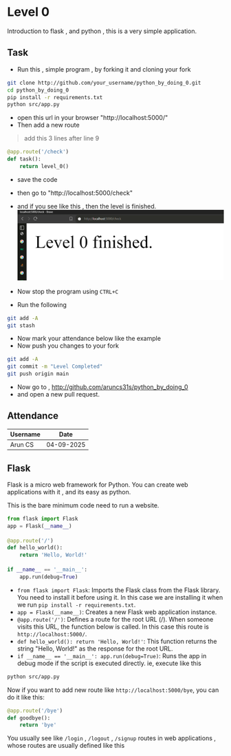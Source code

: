 # Level 0
Introduction to flask , and python , this is a very simple application.

## Task
- Run this , simple program , by forking it and cloning your fork
```bash
git clone http://github.com/your_username/python_by_doing_0.git
cd python_by_doing_0
pip install -r requirements.txt
python src/app.py
```
- open this url in your browser "http://localhost:5000/"
- Then add a new route
> add this 3 lines after line 9
```python
@app.route('/check')
def task():
	return level_0()
```
- save the code
- then go to "http://localhost:5000/check"
- and if you see like this , then the level is finished.
![alt text](imgs/image.png)

- Now stop the program using `CTRL+C` 
- Run the following
```bash
git add -A
git stash
```
- Now mark your attendance below like the example
- Now push you changes to your fork 
```bash
git add -A
git commit -m "Level Completed"
git push origin main
```
- Now go to , http://github.com/aruncs31s/python_by_doing_0
- and open a new pull request.

## Attendance 

| Username | Date |
|------|----|
| Arun CS | 04-09-2025| 


## Flask
Flask is a micro web framework for Python. You can create web applications with it , and its easy as python.

This is the bare minimum code need to run a website.
```python
from flask import Flask
app = Flask(__name__)

@app.route('/')
def hello_world():
	return 'Hello, World!'
    
if __name__ == '__main__':
	app.run(debug=True)
```



- `from flask import Flask`: Imports the Flask class from the Flask library. You need to install it before using it. In this case we are installing it when we run `pip install -r requirements.txt`.
- `app = Flask(__name__)`: Creates a new Flask web application instance. 
- `@app.route('/')`: Defines a route for the root URL (/). When someone visits this URL, the function below is called. In this case this route is `http://localhost:5000/`.
- `def hello_world(): return 'Hello, World!'`: This function returns the string "Hello, World!" as the response for the root URL.
- `if __name__ == '__main__': app.run(debug=True)`: Runs the app in debug mode if the script is executed directly. ie, execute like this 
```bash
python src/app.py
```

Now if you want to add new route like `http://localhost:5000/bye`, you can do it like this:
```python
@app.route('/bye')
def goodbye():
	return 'bye'
```
You usually see like `/login` , `/logout` , `/signup` routes in web applications , whose routes are usually defined like this